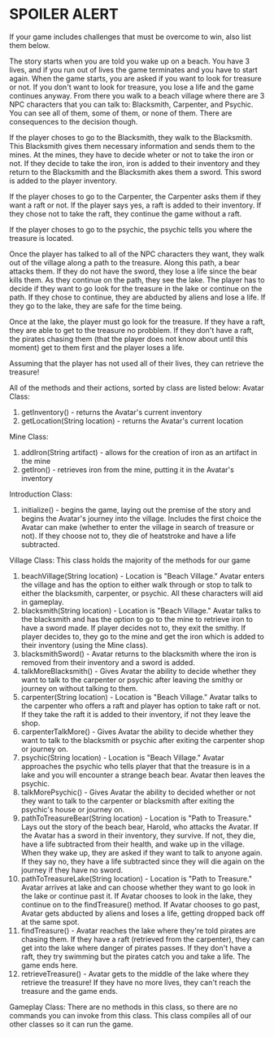 

# SPOILER ALERT

If your game includes challenges that must be overcome to win, also list them below.

The story starts when you are told you wake up on a beach. You have 3 lives, and if you run out of lives the game terminates and you have to start again. When the game starts, you are asked if you want to look for treasure or not. If you don't want to look for treasure, you lose a life and the game continues anyway. From there you walk to a beach village where there are 3 NPC characters that you can talk to: Blacksmith, Carpenter, and Psychic. You can see all of them, some of them, or none of them. There are consequences to the decision though. 

If the player choses to go to the Blacksmith, they walk to the Blacksmith. This Blacksmith gives them necessary information and sends them to the mines. At the mines, they have to decide wheter or not to take the iron or not. If they decide to take the iron, iron is added to their inventory and they return to the Blacksmith and the Blacksmith akes them a sword. This sword is added to the player inventory. 

If the player choses to go to the Carpenter, the Carpenter asks them if they want a raft or not. If the player says yes, a raft is added to their inventory. If they chose not to take the raft, they continue the game without a raft. 

If the player choses to go to the psychic, the psychic tells you where the treasure is located. 

Once the player has talked to all of the NPC characters they want, they walk out of the village along a path to the treasure. Along this path, a bear attacks them. If they do not have the sword, they lose a life since the bear kills them. As they continue on the path, they see the lake. The player has to decide if they want to go look for the treasure in the lake or continue on the path. If they chose to continue, they are abducted by aliens and lose a life. If they go to the lake, they are safe for the time being. 

Once at the lake, the player must go look for the treasure. If they have a raft, they are able to get to the treasure no probblem. If they don't have a raft, the pirates chasing them (that the player does not know about until this moment) get to them first and the player loses a life. 

Assuming that the player has not used all of their lives, they can retrieve the treasure! 

All of the methods and their actions, sorted by class are listed below:
Avatar Class:
1. getInventory() - returns the Avatar's current inventory
2. getLocation(String location) - returns the Avatar's current location

Mine Class:
1. addIron(String artifact) - allows for the creation of iron as an artifact in the mine
2. getIron() - retrieves iron from the mine, putting it in the Avatar's inventory

Introduction Class:
1. initialize() - begins the game, laying out the premise of the story and begins the Avatar's journey into the village. Includes the first choice the Avatar can make (whether to enter the village in search of treasure or not). If they choose not to, they die of heatstroke and have a life subtracted.

Village Class:
This class holds the majority of the methods for our game
1. beachVillage(String location) - Location is "Beach Village." Avatar enters the village and has the option to either walk through or stop to talk to either the blacksmith, carpenter, or psychic. All these characters will aid in gameplay. 
2. blacksmith(String location) - Location is "Beach Village." Avatar talks to the blacksmith and has the option to go to the mine to retrieve iron to have a sword made. If player decides not to, they exit the smithy. If player decides to, they go to the mine and get the iron which is added to their inventory (using the Mine class).
3. blacksmithSword() - Avatar returns to the blacksmith where the iron is removed from their inventory and a sword is added.
4. talkMoreBlacksmith() - Gives Avatar the ability to decide whether they want to talk to the carpenter or psychic after leaving the smithy or journey on without talking to them.
5. carpenter(String location) - Location is "Beach Village." Avatar talks to the carpenter who offers a raft and player has option to take raft or not. If they take the raft it is added to their inventory, if not they leave the shop.
6. carpenterTalkMore() - Gives Avatar the ability to decide whether they want to talk to the blacksmith or psychic after exiting the carpenter shop or journey on.
7. psychic(String location) - Location is "Beach Village." Avatar approaches the psychic who tells player that that the treasure is in a lake and you will encounter a strange beach bear. Avatar then leaves the psychic.
8. talkMorePsychic() - Gives Avatar the ability to decided whether or not they want to talk to the carpenter or blacksmith after exiting the psychic's house or journey on.
9. pathToTreasureBear(String location) - Location is "Path to Treasure." Lays out the story of the beach bear, Harold, who attacks the Avatar. If the Avatar has a sword in their inventory, they survive. If not, they die, have a life subtracted from their health, and wake up in the village. When they wake up, they are asked if they want to talk to anyone again. If they say no, they have a life subtracted since they will die again on the journey if they have no sword. 
10. pathToTreasureLake(String location) - Location is "Path to Treasure." Avatar arrives at lake and can choose whether they want to go look in the lake or continue past it. If Avatar chooses to look in the lake, they continue on to the findTreasure() method. If Avatar chooses to go past, Avatar gets abducted by aliens and loses a life, getting dropped back off at the same spot.
11. findTreasure() - Avatar reaches the lake where they're told pirates are chasing them. If they have a raft (retrieved from the carpenter), they can get into the lake where danger of pirates passes. If they don't have a raft, they try swimming but the pirates catch you and take a life. The game ends here.
12. retrieveTreasure() - Avatar gets to the middle of the lake where they retrieve the treasure! If they have no more lives, they can't reach the treasure and the game ends.

Gameplay Class: There are no methods in this class, so there are no commands you can invoke from this class. This class compiles all of our other classes so it can run the game. 
